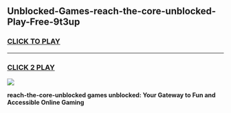 
## Unblocked-Games-reach-the-core-unblocked-Play-Free-9t3up
<h3>
<a href="https://premium76.site?title=reach-the-core-unblocked&ref=20M">CLICK TO PLAY</a></h3>
<hr>

<h3>
<a href="https://premium76.site?title=reach-the-core-unblocked&ref=20M">CLICK 2 PLAY</a>
  
</h3>

<a href="https://premium76.site?title=reach-the-core-unblocked&ref=19M"><img src="https://clearcache.store/games.png"></a>


**reach-the-core-unblocked games unblocked: Your Gateway to Fun and Accessible Online Gaming**
